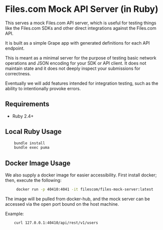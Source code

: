 # Files.com Mock API Server (in Ruby)

This serves a mock Files.com API server, which is useful for testing
things like the Files.com SDKs and other direct integrations
against the Files.com API.

It is built as a simple Grape app with generated definitions for each
API endpoint.

This is meant as a minimal server for the purpose of testing basic
network operations and JSON encoding for your SDK or API client.  It
does not maintain state and it does not deeply inspect your submissions
for correctness.

Eventually we will add features intended for integration testing, such as
the ability to intentionally provoke errors.


## Requirements

* Ruby 2.4+


## Local Ruby Usage

```bash
    bundle install
    bundle exec puma
```

## Docker Image Usage

We also supply a docker image for easier accessibility. First install docker; then, execute the following:

```bash
     docker run -p 40410:4041 -it filescom/files-mock-server:latest
```

The image will be pulled from docker-hub, and the mock server can be accessed via the open port bound on the host machine.

Example:

```bash
    curl 127.0.0.1:40410/api/rest/v1/users
```
